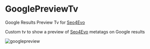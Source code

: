 # GooglePreviewTv
Google Results Preview Tv for [Seo4Evo](https://github.com/Nicola1971/Seo4Evo)

Custom tv to show a preview of [Seo4Evo](https://github.com/Nicola1971/Seo4Evo) metatags on Google results

![googlepreview](https://user-images.githubusercontent.com/7342798/34919936-f344604c-f96a-11e7-8332-475a77b0c03d.png)


